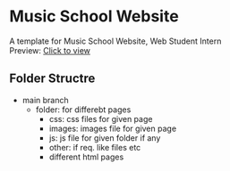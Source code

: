 # Music School Website
A template for Music School Website, Web Student Intern<br />
Preview: [Click to view](https://lokesh-kurre.github.io/music-school-website/)

## Folder Structre
  - main branch
    - folder: for differebt pages
      - css: css files for given page
      - images: images file for given page
      - js: js file for given folder if any
      - other: if req. like files etc
      - different html pages
